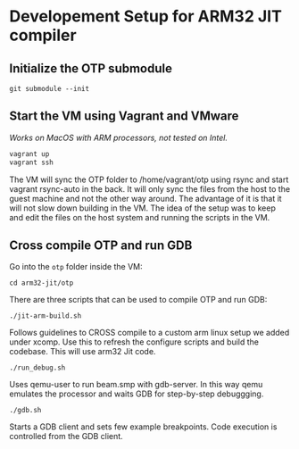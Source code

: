 # Developement Setup for ARM32 JIT compiler

## Initialize the OTP submodule

    git submodule --init

## Start the VM using Vagrant and VMware

*Works on MacOS with ARM processors, not tested on Intel.*

```bash
vagrant up
vagrant ssh
```

The VM will sync the OTP folder to /home/vagrant/otp using rsync and start 
vagrant rsync-auto in the back. 
It will only sync the files from the host to the guest machine and not the other 
way around. 
The advantage of it is that it will not slow down building in the VM. 
The idea of the setup was to keep and edit the files on the host system and 
running the scripts in the VM.

## Cross compile OTP and run GDB

Go into the `otp` folder inside the VM:

    cd arm32-jit/otp

There are three scripts that can be used to compile OTP and run GDB:

    ./jit-arm-build.sh 

Follows guidelines to CROSS compile to a custom arm linux setup we added under xcomp. Use this to refresh the configure scripts and build the codebase. This will use arm32 Jit code.

    ./run_debug.sh 

Uses qemu-user to run beam.smp with gdb-server. In this way qemu emulates the processor and waits GDB for step-by-step debuggging.

    ./gdb.sh

Starts a GDB client and sets few example breakpoints. Code execution is controlled from the GDB client.
